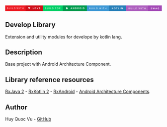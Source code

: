 <div style="text-align: justify">

![forthebadge](https://raw.githubusercontent.com/huyqv/kotlinx/master/Assets/ktline.png)


## Develop Library

Extension and utility modules for develope by kotlin lang.


## Description

Base project with Android Architecture Component.


## Library reference resources

[RxJava 2](https://github.com/ReactiveX/RxJava) - [RxKotlin 2](https://github.com/ReactiveX/RxKotlin) - [RxAndroid](https://github.com/ReactiveX/RxAndroid) - [Android Architecture Components](https://developer.android.com/topic/libraries/architecture/).


## Author

Huy Quoc Vu - [GitHub](https://github.com/eagle0428)


</div>
